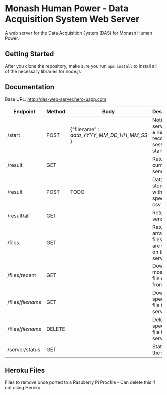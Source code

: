 # Monash Human Power - Data Acquisition System Web Server 

A web server for the Data Acquisition System (DAS) for Monash Human Power.

## Getting Started
After you clone the repository, make sure you run `npm install` to install all of the necessary libraries for node.js

## Documentation
Base URL: http://das-web-server.herokuapp.com

|Endpoint|Method|Body|Description|
|--------|------|----|-----------|
|/start|POST|{"filename" : *data_YYYY_MM_DD_HH_MM_SS* }|Notify server that a new data recording session has started|
|/result|GET||Returns current sensor data|
|/result|POST|TODO|Data to be stored within the specified csv file|
|/result/all|GET||Returns all sensor data|
|/files|GET||Returns an array of files that are stored on the server|
|/files/recent|GET||Download most recent file edited from server|
|/files/*filename*|GET||Download specified file from server|
|/files/*filename*|DELETE||Delete specified file from server|
|/server/status|GET||Status of the server|

## Heroku Files
Files to remove once ported to a Raspberry Pi
Procfile - Can delete this if not using Heroku